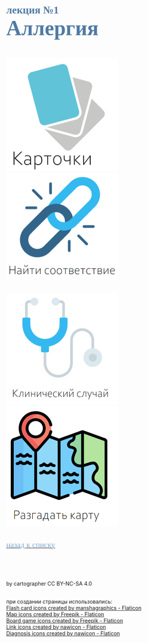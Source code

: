 # <span style="color: #507AA3; font-family: Corbel Light;">лекция №1 </span><br><span style="color: #507AA3; font-family: Corbel Light; font-size: 200%">Аллергия</span>
<br/>

>

[<img src="./карты.png" alt="drawing" width="300"/>](1_Allergy-3-1.md)&emsp;&emsp;&emsp;&emsp;[<img src="./match.png" alt="drawing" width="300"/>](1_Allergy-3-2.md)<br/>
<br/>

[<img src="./клин.png" alt="drawing" width="300"/>](1_Allergy-3-3.md)&emsp;&emsp;&emsp;&emsp;&emsp;[<img src="./карта.png" alt="drawing" width="300"/>](1_Allergy-3-4.md)<br/>
<br/>
<br/>
[<span style="color: #81AAD1; font-family: Corbel Light;font-size: 150%">назад к списку</span>](1_Allergy.md)<br/>
<br/>
<br/>
<br/>
<br/>

<footer>           
by cartographer CC BY-NC-SA 4.0<br/><br/>

при создании страницы использовались:<br/>
<a href="https://www.flaticon.com/free-icons/flash-card" title="flash card icons">Flash card icons created by manshagraphics - Flaticon</a><br/>
<a href="https://www.flaticon.com/free-icons/map" title="map icons">Map icons created by Freepik - Flaticon</a><br/>
<a href="https://www.flaticon.com/free-icons/board-game" title="board game icons">Board game icons created by Freepik - Flaticon</a><br/>
<a href="https://www.flaticon.com/free-icons/link" title="link icons">Link icons created by nawicon - Flaticon</a><br/>
<a href="https://www.flaticon.com/free-icons/diagnosis" title="diagnosis icons">Diagnosis icons created by nawicon - Flaticon</a>
</footer>
